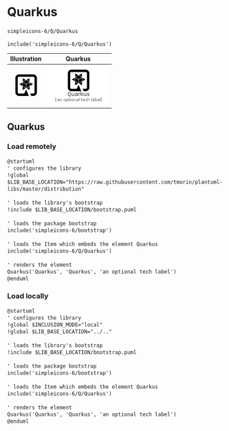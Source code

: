 # Quarkus


```text
simpleicons-6/Q/Quarkus
```

```text
include('simpleicons-6/Q/Quarkus')
```



| Illustration | Quarkus |
| :---: | :---: |
| ![illustration for Illustration](../../simpleicons-6/Q/Quarkus.png) | ![illustration for Quarkus](../../simpleicons-6/Q/Quarkus.Local.png) |




## Quarkus

### Load remotely
```plantuml
@startuml
' configures the library
!global $LIB_BASE_LOCATION="https://raw.githubusercontent.com/tmorin/plantuml-libs/master/distribution"

' loads the library's bootstrap
!include $LIB_BASE_LOCATION/bootstrap.puml

' loads the package bootstrap
include('simpleicons-6/bootstrap')

' loads the Item which embeds the element Quarkus
include('simpleicons-6/Q/Quarkus')

' renders the element
Quarkus('Quarkus', 'Quarkus', 'an optional tech label')
@enduml
```

### Load locally
```plantuml
@startuml
' configures the library
!global $INCLUSION_MODE="local"
!global $LIB_BASE_LOCATION="../.."

' loads the library's bootstrap
!include $LIB_BASE_LOCATION/bootstrap.puml

' loads the package bootstrap
include('simpleicons-6/bootstrap')

' loads the Item which embeds the element Quarkus
include('simpleicons-6/Q/Quarkus')

' renders the element
Quarkus('Quarkus', 'Quarkus', 'an optional tech label')
@enduml
```

